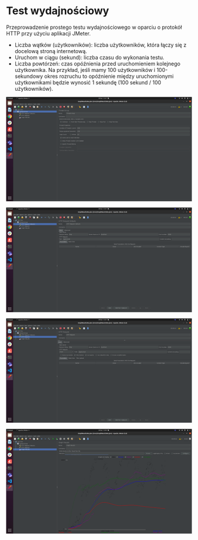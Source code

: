 # Test wydajnościowy
Przeprowadzenie prostego testu wydajnościowego w oparciu o protokół HTTP przy użyciu aplikacji JMeter.

- Liczba wątków (użytkowników): liczba użytkowników, która łączy się z docelową stroną internetową.
- Uruchom w ciągu (sekund): liczba czasu do wykonania testu.
- Liczba powtórzeń: czas opóźnienia przed uruchomieniem kolejnego użytkownika. Na przykład, jeśli mamy 100 użytkowników i 100-sekundowy okres rozruchu to opóźnienie między uruchomionymi użytkownikami będzie wynosić 1 sekundę (100 sekund / 100 użytkowników).

![Alt text](ThreadGroupJMeterPerformance.png?raw=true "Add Thread Properties")

![Alt text](AddHTTPRequestDefaultsJMeterPerformance.png "Add HTTP Request Defaults")

![Alt text](AddHTTPRequestJmeterPerformance.png "Add HTTP Request")

![Alt text](AddGraphResultsJMeter.png "Add Graph Results")
